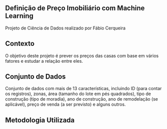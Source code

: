 ## Definição de Preço Imobiliário com Machine Learning
Projeto de Ciência de Dados realizado por Fábio Cerqueira

## Contexto
O objetivo deste projeto é prever os preços das casas com base em vários fatores e estudar a relação entre eles.

## Conjunto de Dados
Conjunto de dados com mais de 13 características, incluindo ID (para contar os registros), zonas, área (tamanho do lote em pés quadrados), tipo de construção (tipo de moradia), ano de construção, ano de remodelação (se aplicável), preço de venda (a ser previsto) e alguns outros.

## Metodologia Utilizada